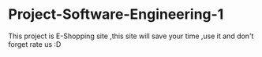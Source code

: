 # Project-Software-Engineering-1
This project is E-Shopping site ,this site will save your time ,use it and don't forget rate us :D
